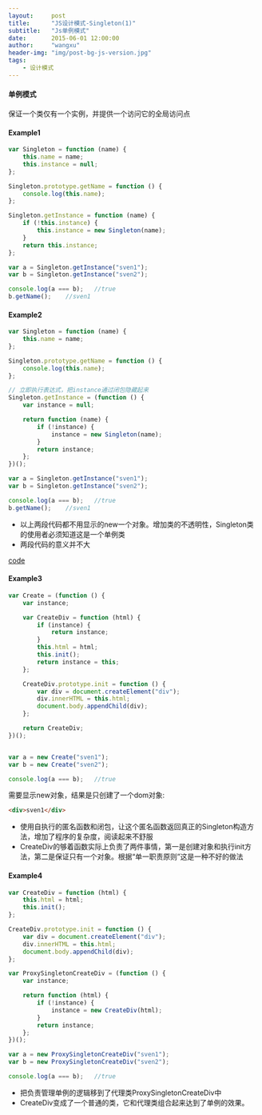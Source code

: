 ```yaml
---
layout:     post
title:      "JS设计模式-Singleton(1)"
subtitle:   "Js单例模式"
date:       2015-06-01 12:00:00
author:     "wangxu"
header-img: "img/post-bg-js-version.jpg"
tags:
    - 设计模式
---
```


#### 单例模式

保证一个类仅有一个实例，并提供一个访问它的全局访问点

#### Example1

```javascript
var Singleton = function (name) {
    this.name = name;
    this.instance = null;
};

Singleton.prototype.getName = function () {
    console.log(this.name);
};

Singleton.getInstance = function (name) {
    if (!this.instance) {
        this.instance = new Singleton(name);
    }
    return this.instance;
};

var a = Singleton.getInstance("sven1");
var b = Singleton.getInstance("sven2");

console.log(a === b);	//true
b.getName();	//sven1
```

#### Example2

```javascript
var Singleton = function (name) {
    this.name = name;
};

Singleton.prototype.getName = function () {
    console.log(this.name);
};

// 立即执行表达式，把instance通过闭包隐藏起来
Singleton.getInstance = (function () {
    var instance = null;

    return function (name) {
        if (!instance) {
            instance = new Singleton(name);
        }
        return instance;
    };
})();

var a = Singleton.getInstance("sven1");
var b = Singleton.getInstance("sven2");

console.log(a === b);	//true
b.getName();	//sven1
```
* 以上两段代码都不用显示的new一个对象。增加类的不透明性，Singleton类的使用者必须知道这是一个单例类
* 两段代码的意义并不大

[code](http://plnkr.co/edit/QsvE2GW0olSUJSxu9e3J)

#### Example3

```javascript
var Create = (function () {
    var instance;

    var CreateDiv = function (html) {
        if (instance) {
            return instance;
        }
        this.html = html;
        this.init();
        return instance = this;
    };

    CreateDiv.prototype.init = function () {
        var div = document.createElement("div");
        div.innerHTML = this.html;
        document.body.appendChild(div);
    };

    return CreateDiv;
})();


var a = new Create("sven1");
var b = new Create("sven2");

console.log(a === b);   //true
```

需要显示new对象，结果是只创建了一个dom对象:

```html
<div>sven1</div>
```

* 使用自执行的匿名函数和闭包，让这个匿名函数返回真正的Singleton构造方法，增加了程序的复杂度，阅读起来不舒服
* CreateDiv的够着函数实际上负责了两件事情，第一是创建对象和执行init方法，第二是保证只有一个对象。根据“单一职责原则”这是一种不好的做法

#### Example4

```javascript
var CreateDiv = function (html) {
    this.html = html;
    this.init();
};

CreateDiv.prototype.init = function () {
    var div = document.createElement("div");
    div.innerHTML = this.html;
    document.body.appendChild(div);
};

var ProxySingletonCreateDiv = (function () {
    var instance;

    return function (html) {
        if (!instance) {
            instance = new CreateDiv(html);
        }
        return instance;
    };
})();

var a = new ProxySingletonCreateDiv("sven1");
var b = new ProxySingletonCreateDiv("sven2");

console.log(a === b);   //true
```

* 把负责管理单例的逻辑移到了代理类ProxySingletonCreateDiv中
* CreateDiv变成了一个普通的类，它和代理类组合起来达到了单例的效果。
